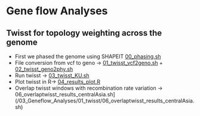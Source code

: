# Gene flow Analyses

## Twisst for topology weighting across the genome 

 - First we phased the genome using SHAPEIT [00_phasing.sh](/03_Geneflow_Analyses/01_twisst/00_phasing.sh) 
 - File conversion from vcf to geno -> [01_twisst_vcf2geno.sh](/03_Geneflow_Analyses/01_twisst/01_twisst_vcf2geno.sh) + [02_twisst_geno2phy.sh](/03_Geneflow_Analyses/01_twisst/02_twisst_geno2phy.sh) 
 - Run twisst ->  [03_twisst_KU.sh](/03_Geneflow_Analyses/01_twisst/03_twisst_KU.sh) 
 - Plot twisst in R-> [04_results_plot.R](/03_Geneflow_Analyses/01_twisst/04_results_plot.R)
- Overlap twisst windows with recombination rate variation -> 06_overlaptwisst_results_centralAsia.sh](/03_Geneflow_Analyses/01_twisst/06_overlaptwisst_results_centralAsia.sh) 

